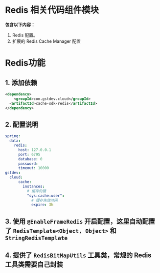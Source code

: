 # Redis 相关代码组件模块

**包含以下内容：**

1. Redis 配置。
2. 扩展的 Redis Cache Manager 配置

# Redis功能

## 1. 添加依赖

```xml
<dependency>
    <groupId>com.gstdev.cloud</groupId>
  <artifactId>cache-sdk-redis</artifactId>
</dependency>
```

## 2. 配置说明

```yaml
spring:
  data:
    redis:
      host: 127.0.0.1
      port: 6795
      database: 0
      password:
      timeout: 10000
gstdev:
  cloud:
      cache:
        instances:
          # 缓存的键
          "sys:cache:user":
            # 缓存失效时间
            expire: 3h
```

## 3. 使用 `@EnableFrameRedis` 开启配置，这里自动配置了 `RedisTemplate<Object, Object>` 和 `StringRedisTemplate`

## 4. 提供了 `RedisBitMapUtils` 工具类，常规的 Redis 工具类需要自己封装
